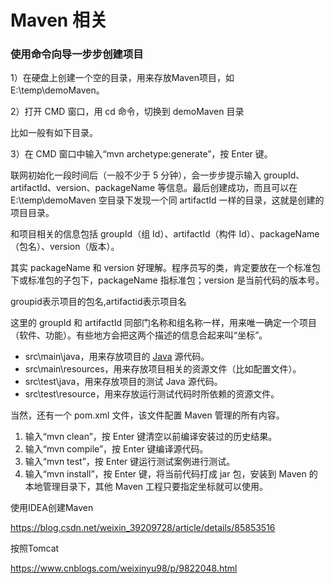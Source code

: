 # Maven 相关

### 使用命令向导一步步创建项目

1）在硬盘上创建一个空的目录，用来存放Maven项目，如E:\temp\demoMaven。

2）打开 CMD 窗口，用 cd 命令，切换到 demoMaven 目录

比如一般有如下目录。

3）在 CMD 窗口中输入“mvn archetype:generate”，按 Enter 键。

联网初始化一段时间后（一般不少于 5 分钟），会一步步提示输入 groupId、artifactId、version、packageName 等信息。最后创建成功，而且可以在 E:\temp\demoMaven 空目录下发现一个同 artifactId 一样的目录，这就是创建的项目目录。



和项目相关的信息包括 groupId（组 Id）、artifactId（构件 Id）、packageName（包名）、version（版本）。

其实 packageName 和 version 好理解。程序员写的类，肯定要放在一个标准包下或标准包的子包下，packageName 指标准包；version 是当前代码的版本号。

groupid表示项目的包名,artifactid表示项目名 

这里的 groupId 和 artifactId 同部门名称和组名称一样，用来唯一确定一个项目（软件、功能）。有些地方会把这两个描述的信息合起来叫“坐标”。





- src\main\java，用来存放项目的 [Java](http://c.biancheng.net/java/) 源代码。
- src\main\resources，用来存放项目相关的资源文件（比如配置文件）。
- src\test\java，用来存放项目的测试 Java 源代码。
- src\test\resource，用来存放运行测试代码时所依赖的资源文件。


当然，还有一个 pom.xml 文件，该文件配置 Maven 管理的所有内容。



1. 输入“mvn clean”，按 Enter 键清空以前编译安装过的历史结果。
2. 输入“mvn compile”，按 Enter 键编译源代码。
3. 输入“mvn test”，按 Enter 键运行测试案例进行测试。
4. 输入“mvn install”，按 Enter 键，将当前代码打成 jar 包，安装到 Maven 的本地管理目录下，其他 Maven 工程只要指定坐标就可以使用。





使用IDEA创建Maven

https://blog.csdn.net/weixin_39209728/article/details/85853516 



按照Tomcat

https://www.cnblogs.com/weixinyu98/p/9822048.html